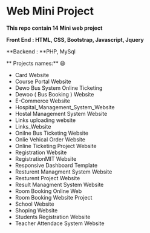 # Web Mini Project 

**This repo contain 14 Mini web project**

**Front End : **HTML, CSS, Bootstrap, Javascript, Jquery****

**Backend : **PHP, MySql

** Projects names:** :smile:
- Card Website
- Course Portal Website
- Dewo Bus System Online Ticketing
- Dewoo ( Bus Booking ) Website
- E-Commerce Website
- Hospital_Management_System_Website
- Hostal Management System Website
- Links uploading website
- Links_Website
- Onilne Bus Ticketing Website
- Onlie Vehical Order Website
- Online Ticketing Project Website
- Registration Website
- RegistrationMIT Website
- Responsive Dashboard Template
- Resturent Managment System Website
- Resturent Project Website
- Result Managment System Website
- Room Booking Online Web
- Room Booking Website Project
- School Website
- Shoping Website
- Students Registration Website
- Teacher Attendace System Website
